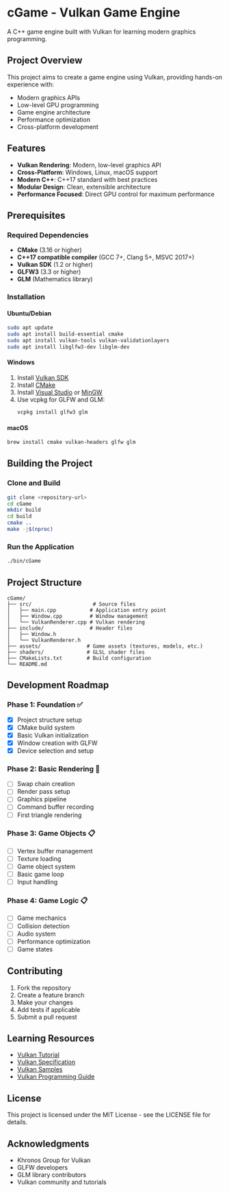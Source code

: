 # cGame - Vulkan Game Engine

A C++ game engine built with Vulkan for learning modern graphics programming.

## Project Overview

This project aims to create a game engine using Vulkan, providing hands-on experience with:
- Modern graphics APIs
- Low-level GPU programming
- Game engine architecture
- Performance optimization
- Cross-platform development

## Features

- **Vulkan Rendering**: Modern, low-level graphics API
- **Cross-Platform**: Windows, Linux, macOS support
- **Modern C++**: C++17 standard with best practices
- **Modular Design**: Clean, extensible architecture
- **Performance Focused**: Direct GPU control for maximum performance

## Prerequisites

### Required Dependencies

- **CMake** (3.16 or higher)
- **C++17 compatible compiler** (GCC 7+, Clang 5+, MSVC 2017+)
- **Vulkan SDK** (1.2 or higher)
- **GLFW3** (3.3 or higher)
- **GLM** (Mathematics library)

### Installation

#### Ubuntu/Debian
```bash
sudo apt update
sudo apt install build-essential cmake
sudo apt install vulkan-tools vulkan-validationlayers
sudo apt install libglfw3-dev libglm-dev
```

#### Windows
1. Install [Vulkan SDK](https://vulkan.lunarg.com/sdk/home)
2. Install [CMake](https://cmake.org/download/)
3. Install [Visual Studio](https://visualstudio.microsoft.com/) or [MinGW](https://www.mingw-w64.org/)
4. Use vcpkg for GLFW and GLM:
   ```bash
   vcpkg install glfw3 glm
   ```

#### macOS
```bash
brew install cmake vulkan-headers glfw glm
```

## Building the Project

### Clone and Build
```bash
git clone <repository-url>
cd cGame
mkdir build
cd build
cmake ..
make -j$(nproc)
```

### Run the Application
```bash
./bin/cGame
```

## Project Structure

```
cGame/
├── src/                    # Source files
│   ├── main.cpp           # Application entry point
│   ├── Window.cpp         # Window management
│   └── VulkanRenderer.cpp # Vulkan rendering
├── include/               # Header files
│   ├── Window.h
│   └── VulkanRenderer.h
├── assets/               # Game assets (textures, models, etc.)
├── shaders/              # GLSL shader files
├── CMakeLists.txt        # Build configuration
└── README.md
```

## Development Roadmap

### Phase 1: Foundation ✅
- [x] Project structure setup
- [x] CMake build system
- [x] Basic Vulkan initialization
- [x] Window creation with GLFW
- [x] Device selection and setup

### Phase 2: Basic Rendering 🚧
- [ ] Swap chain creation
- [ ] Render pass setup
- [ ] Graphics pipeline
- [ ] Command buffer recording
- [ ] First triangle rendering

### Phase 3: Game Objects 📋
- [ ] Vertex buffer management
- [ ] Texture loading
- [ ] Game object system
- [ ] Basic game loop
- [ ] Input handling

### Phase 4: Game Logic 📋
- [ ] Game mechanics
- [ ] Collision detection
- [ ] Audio system
- [ ] Performance optimization
- [ ] Game states

## Contributing

1. Fork the repository
2. Create a feature branch
3. Make your changes
4. Add tests if applicable
5. Submit a pull request

## Learning Resources

- [Vulkan Tutorial](https://vulkan-tutorial.com/)
- [Vulkan Specification](https://www.khronos.org/registry/vulkan/)
- [Vulkan Samples](https://github.com/KhronosGroup/Vulkan-Samples)
- [Vulkan Programming Guide](https://www.amazon.com/Vulkan-Programming-Guide-Official-Learning/dp/0134464540)

## License

This project is licensed under the MIT License - see the LICENSE file for details.

## Acknowledgments

- Khronos Group for Vulkan
- GLFW developers
- GLM library contributors
- Vulkan community and tutorials 